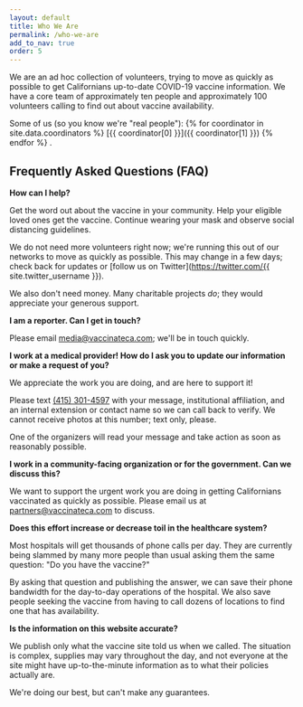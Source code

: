 ```yaml
---
layout: default
title: Who We Are
permalink: /who-we-are
add_to_nav: true
order: 5
---
```

We are an ad hoc collection of volunteers, trying to move as quickly as possible to get Californians up-to-date COVID-19 vaccine information. We have a core team of approximately ten people and approximately 100 volunteers calling to find out about vaccine availability.

Some of us (so you know we're "real people"): <span id="people-list">
{% for coordinator in site.data.coordinators %} [{{ coordinator[0] }}]({{ coordinator[1] }}) {% endfor %}
</span>.

<h2 class="text-2xl font-bold leading-tight text-gray-900">
Frequently Asked Questions (FAQ)
</h2>

**How can I help?**

Get the word out about the vaccine in your community. Help your eligible loved ones get the vaccine. Continue wearing your mask and observe social distancing guidelines.

We do not need more volunteers right now; we're running this out of our networks to move as quickly as possible. This may change in a few days; check back for updates or [follow us on Twitter](https://twitter.com/{{ site.twitter_username }}).

We also don't need money. Many charitable projects _do_; they would appreciate your generous support.

**I am a reporter. Can I get in touch?**

Please email [media@vaccinateca.com](mailto:media@vaccinateca.com); we'll be in touch quickly.

**I work at a medical provider! How do I ask you to update our information or make a request of you?**

We appreciate the work you are doing, and are here to support it!

Please text [(415) 301-4597](tel:+14153014597) with your message, institutional affiliation, and an internal extension or contact name so we can call back to verify. We cannot receive photos at this number; text only, please.

One of the organizers will read your message and take action as soon as reasonably possible.

**I work in a community-facing organization or for the government. Can we discuss this?**

We want to support the urgent work you are doing in getting Californians vaccinated as quickly as possible. Please email us at [partners@vaccinateca.com](mailto:partners@vaccinateca.com) to discuss.

**Does this effort increase or decrease toil in the healthcare system?**

Most hospitals will get thousands of phone calls per day. They are currently being slammed by many more people than usual asking them the same question: "Do you have the vaccine?"

By asking that question and publishing the answer, we can save their phone bandwidth for the day-to-day operations of the hospital. We also save people seeking the vaccine from having to call dozens of locations to find one that has availability.

**Is the information on this website accurate?**

We publish only what the vaccine site told us when we called. The situation is complex, supplies may vary throughout the day, and not everyone at the site might have up-to-the-minute information as to what their policies actually are.

We're doing our best, but can't make any guarantees.

<script>
// From https://stackoverflow.com/a/12646864
function shuffleArray(array) {
  for (let i = array.length - 1; i > 0; i--) {
    const j = Math.floor(Math.random() * (i + 1));
    [array[i], array[j]] = [array[j], array[i]];
  }
}

const peopleElements = [...document.querySelectorAll('#people-list a')];
const peopleListElement = document.querySelector("#people-list");

shuffleArray(peopleElements);
peopleListElement.innerHTML = "";
for (let i = 0; i < peopleElements.length; ++i) {
  const personElement = peopleElements[i];

  peopleListElement.insertBefore(personElement, null);
  if (i !== peopleElements.length - 1) {
    const separatorNode = document.createTextNode(", ");
    peopleListElement.insertBefore(separatorNode, null);
  }
}
</script>

